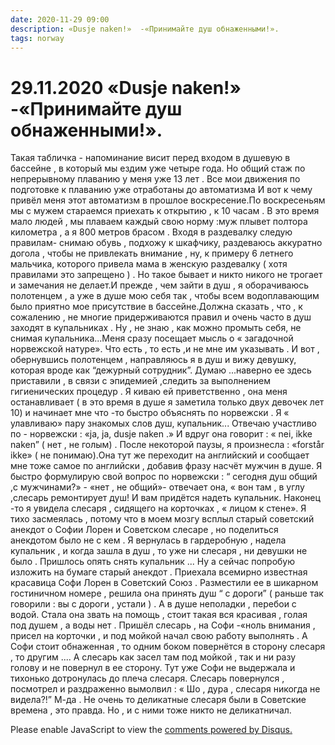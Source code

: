 ```yaml
---
date: 2020-11-29 09:00
description: «Dusje naken!»  -«Принимайте душ обнаженными!».
tags: norway
---
```

# 29.11.2020 «Dusje naken!»  -«Принимайте душ обнаженными!».

Такая табличка  - напоминание висит перед входом в душевую  в бассейне , в который мы ездим уже четыре года. Но общий стаж по   непрерывному плаванию у меня  уже 13 лет .  Все мои движения  по подготовке к плаванию уже отработаны до автоматизма И вот к чему привёл меня этот автоматизм в прошлое воскресение.По воскресеньям мы с мужем стараемся приехать к открытию , к 10 часам . В это время мало людей , мы плаваем каждый свою норму :муж плывет полтора километра , а я 800 метров  брасом .  Входя в раздевалку следую правилам- снимаю обувь , подхожу к шкафчику, раздеваюсь аккуратно догола , чтобы не привлекать внимание  , ну, к примеру 6 летнего мальчика, которого привела мама в женскую раздевалку ( хотя правилами это запрещено ) . Но такое бывает и никто никого не трогает и замечания не делает.И прежде , чем зайти в душ , я оборачиваюсь полотенцем , а уже в душе мою себя так , чтобы всем водоплавающим было  приятно мое присутствие в бассейне.Должна  сказать , что , к сожалению , не многие придерживаются правил и очень часто в душ заходят в купальниках . Ну ,  не знаю , как можно промыть себя, не снимая купальника...Меня сразу посещает мысль о « загадочной норвежской натуре».  Что есть , то есть  ,и не мне им указывать .     И вот , обернувшись полотенцем , направляюсь я в душ  и вижу девушку, которая вроде как “дежурный сотрудник”.  Думаю ...наверно ее здесь приставили , в связи с эпидемией ,следить за выполнением гигиенических процедур . Я киваю ей приветственно , она меня останавливает  ( в это время в душе я заметила только двух девочек лет 10)  и начинает мне что -то быстро объяснять по норвежски . Я « улавливаю» пару знакомых слов  душ, купальник...  Отвечаю участливо  по - норвежски : «ja, ja, dusje naken .» И вдруг она говорит : « nei, ikke naken” ( нет , не голым) .   После некоторой паузы, я произнесла : «forstår ikke» ( не понимаю).Она тут же переходит на английский и сообщает мне тоже самое по английски , добавив фразу насчёт мужчин в душе.  Я быстро формулирую свой вопрос по норвежски : “ сегодня душ общий ,с мужчинами?» - «нет , не общий»- отвечает она, « вон там , в углу ,слесарь ремонтирует душ! И вам придётся надеть купальник. Наконец -то я увидела слесаря , сидящего на корточках , « лицом к стене». Я тихо засмеялась , потому что в моем мозгу всплыл старый советский анекдот о Софии Лорен и Советском слесаре , но поделиться анекдотом  было не с кем .  Я вернулась в гардеробную , надела купальник , и когда зашла в душ , то уже ни слесаря , ни девушки  не было . Пришлось опять снять купальник ...                 Ну а сейчас попробую изложить на бумаге старый анекдот .   Приехала всемирно известная красавица Софи Лорен в Советский Союз . Разместили ее в шикарном гостиничном номере , решила она принять душ  “ с дороги” ( раньше так говорили  : вы с дороги , устали )  .  А в душе неполадки , перебои с водой. Стала она звать на помощь , стоит такая вся красивая , голая под душем , а воды нет . Пришёл слесарь , на Софи  -«ноль внимания , присел на корточки , и под мойкой начал свою работу  выполнять . А Софи стоит обнаженная , то одним боком повернётся в сторону слесаря , то другим .... А слесарь как засел там под мойкой , так и ни разу голову и не повернул в ее сторону. Тут уже Софи не выдержала и тихонько дотронулась до плеча слесаря. Слесарь повернулся , посмотрел и раздраженно вымолвил : « Шо , дура , слесаря никогда  не видела?!”   М-да .  Не очень то деликатные слесаря были в Советские времена , это правда.  Но , и с ними тоже никто не деликатничал.


<div id="disqus_thread"></div>
<script>
    /**
    *  RECOMMENDED CONFIGURATION VARIABLES: EDIT AND UNCOMMENT THE SECTION BELOW TO INSERT DYNAMIC VALUES FROM YOUR PLATFORM OR CMS.
    *  LEARN WHY DEFINING THESE VARIABLES IS IMPORTANT: https://disqus.com/admin/universalcode/#configuration-variables    */
    /*
    var disqus_config = function () {
    this.page.url = PAGE_URL;  // Replace PAGE_URL with your page's canonical URL variable
    this.page.identifier = PAGE_IDENTIFIER; // Replace PAGE_IDENTIFIER with your page's unique identifier variable
    };
    */
    (function() { // DON'T EDIT BELOW THIS LINE
    var d = document, s = d.createElement('script');
    s.src = 'https://irina-blog-1.disqus.com/embed.js';
    s.setAttribute('data-timestamp', +new Date());
    (d.head || d.body).appendChild(s);
    })();
</script>
<noscript>Please enable JavaScript to view the <a href="https://disqus.com/?ref_noscript">comments powered by Disqus.</a></noscript>
